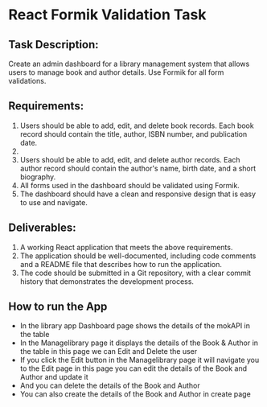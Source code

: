 # React Formik Validation Task

## Task Description:

Create an admin dashboard for a library management system that allows users to manage book and author details. Use Formik for all form validations.

## Requirements:

<ol>
<li>Users should be able to add, edit, and delete book records. Each book record should contain the title, author, ISBN number, and publication date.<li>
<li>Users should be able to add, edit, and delete author records. Each author record should contain the author's name, birth date, and a short biography.</li>
<li>All forms used in the dashboard should be validated using Formik.</li>
<li>The dashboard should have a clean and responsive design that is easy to use and navigate.</li>
</ol>

## Deliverables:

<ol>
<li>A working React application that meets the above requirements.</li>
<li>The application should be well-documented, including code comments and a README file that describes how to run the application.</li>
<li>The code should be submitted in a Git repository, with a clear commit history that demonstrates the development process.</li>
</ol>

## How to run the App
<ul>
  <li>In the library app Dashboard page shows the details of the mokAPI in the table</li>
  <li>In the Managelibrary page it displays the details of the Book & Author in the table in this page we can Edit and Delete the user</li>
  <li>If you click the Edit button in the Managelibrary page it will navigate you to the Edit page in this page you can edit the details of the Book and Author and update it</li>
  <li>And you can delete the details of the Book and Author</li>
  <li>You can also create the details of the Book and Author in create page</li>
</ul>











